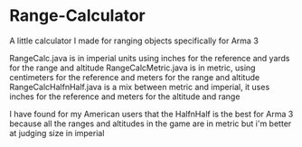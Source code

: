 # Range-Calculator
A little calculator I made for ranging objects specifically for Arma 3

RangeCalc.java is in imperial units using inches for the reference and yards for the range and altitude 
RangeCalcMetric.java is in metric, using centimeters for the reference and meters for the range and altitude
RangeCalcHalfnHalf.java is a mix between metric and imperial, it uses inches for the reference and meters for the altitude and range

I have found for my American users that the HalfnHalf is the best for Arma 3 because all the ranges and altitudes in the game are in metric but i'm better at judging size in imperial
